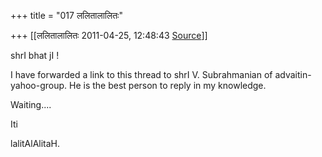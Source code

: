 +++
title = "017 ललितालालितः"

+++
[[ललितालालितः	2011-04-25, 12:48:43 [Source](https://groups.google.com/g/samskrita/c/8DOwK2GjMcM)]]



shrI bhat jI !  

I have forwarded a link to this thread to shrI V. Subrahmanian of advaitin-yahoo-group. He is the best person to reply in my knowledge.

Waiting....

Iti

lalitAlAlitaH.

